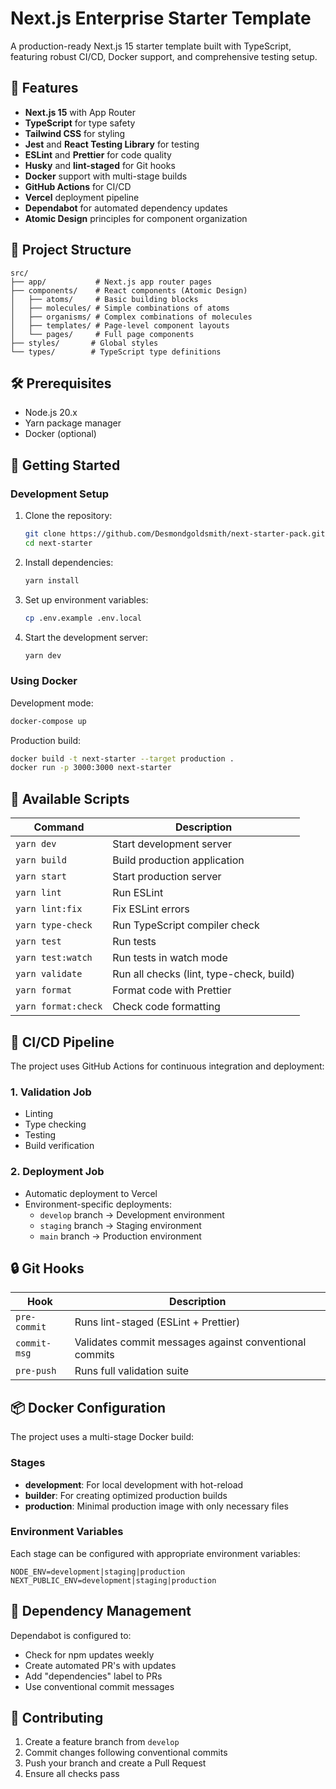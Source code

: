 # Next.js Enterprise Starter Template

A production-ready Next.js 15 starter template built with TypeScript, featuring robust CI/CD, Docker support, and comprehensive testing setup.

## 🚀 Features

- **Next.js 15** with App Router
- **TypeScript** for type safety
- **Tailwind CSS** for styling
- **Jest** and **React Testing Library** for testing
- **ESLint** and **Prettier** for code quality
- **Husky** and **lint-staged** for Git hooks
- **Docker** support with multi-stage builds
- **GitHub Actions** for CI/CD
- **Vercel** deployment pipeline
- **Dependabot** for automated dependency updates
- **Atomic Design** principles for component organization

## 📁 Project Structure

```plaintext
src/
├── app/           # Next.js app router pages
├── components/    # React components (Atomic Design)
│   ├── atoms/     # Basic building blocks
│   ├── molecules/ # Simple combinations of atoms
│   ├── organisms/ # Complex combinations of molecules
│   ├── templates/ # Page-level component layouts
│   └── pages/     # Full page components
├── styles/       # Global styles
└── types/        # TypeScript type definitions
```

## 🛠️ Prerequisites

- Node.js 20.x
- Yarn package manager
- Docker (optional)

## 🚦 Getting Started

### Development Setup

1. Clone the repository:
   ```bash
   git clone https://github.com/Desmondgoldsmith/next-starter-pack.git
   cd next-starter
   ```

2. Install dependencies:
   ```bash
   yarn install
   ```

3. Set up environment variables:
   ```bash
   cp .env.example .env.local
   ```

4. Start the development server:
   ```bash
   yarn dev
   ```

### Using Docker

Development mode:
```bash
docker-compose up
```

Production build:
```bash
docker build -t next-starter --target production .
docker run -p 3000:3000 next-starter
```

## 🔨 Available Scripts

| Command | Description |
|---------|-------------|
| `yarn dev` | Start development server |
| `yarn build` | Build production application |
| `yarn start` | Start production server |
| `yarn lint` | Run ESLint |
| `yarn lint:fix` | Fix ESLint errors |
| `yarn type-check` | Run TypeScript compiler check |
| `yarn test` | Run tests |
| `yarn test:watch` | Run tests in watch mode |
| `yarn validate` | Run all checks (lint, type-check, build) |
| `yarn format` | Format code with Prettier |
| `yarn format:check` | Check code formatting |

## 🔄 CI/CD Pipeline

The project uses GitHub Actions for continuous integration and deployment:

### 1. Validation Job
- Linting
- Type checking
- Testing
- Build verification

### 2. Deployment Job
- Automatic deployment to Vercel
- Environment-specific deployments:
  - `develop` branch → Development environment
  - `staging` branch → Staging environment
  - `main` branch → Production environment

## 🔒 Git Hooks

| Hook | Description |
|------|-------------|
| `pre-commit` | Runs lint-staged (ESLint + Prettier) |
| `commit-msg` | Validates commit messages against conventional commits |
| `pre-push` | Runs full validation suite |

## 📦 Docker Configuration

The project uses a multi-stage Docker build:

### Stages
- **development**: For local development with hot-reload
- **builder**: For creating optimized production builds
- **production**: Minimal production image with only necessary files

### Environment Variables
Each stage can be configured with appropriate environment variables:
```plaintext
NODE_ENV=development|staging|production
NEXT_PUBLIC_ENV=development|staging|production
```

## 🔄 Dependency Management

Dependabot is configured to:
- Check for npm updates weekly
- Create automated PR's with updates
- Add "dependencies" label to PRs
- Use conventional commit messages

## 🤝 Contributing

1. Create a feature branch from `develop`
2. Commit changes following conventional commits
3. Push your branch and create a Pull Request
4. Ensure all checks pass

